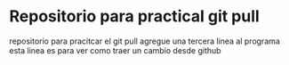 # Repositorio para practical git pull
repositorio para pracitcar el git pull
agregue una tercera linea al programa
esta linea es para ver como traer un cambio desde github
